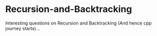 # Recursion-and-Backtracking
Interesting questions on Recursion and Backtracking (And hence cpp journey starts)...
